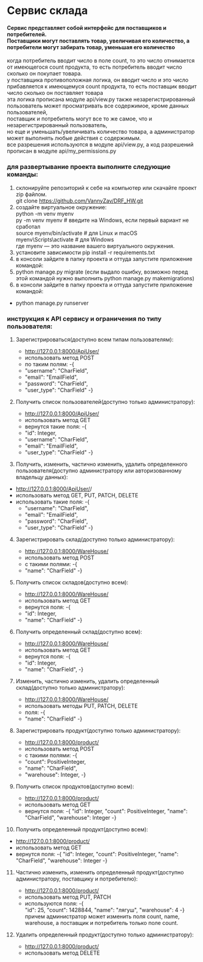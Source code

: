 # Сервис склада

#### Сервис представляет собой интерфейс для поставщиков и потребителей.<br/>Поставщики могут поставлять товар, увеличивая его количество, а потребители могут забирать товар, уменьшая его количество<br/>
когда потребитель вводит число в поле count, то это число отнимается от имеющегося count продукта, то есть потребитель вводит число сколько он покупает товара.<br/>
у поставщика противоположная логика, он вводит число и это число прибавляется к имеющемуся count продукта, то есть поставщик вводит число сколько он поставляет товара<br/>
эта логика прописана модуле api/view.py
также незарегистрированный пользователь может просматривать все содержимое, кроме данных пользователей, <br/>
поставщик и потребитель могут все то же самое, что и незарегистрированный пользователь,<br/>
но еще и уменьшать/увеличивать количество товара, а администратор может выполнять любые действия с содержимым.<br/>
все разрешения используются в модуле api/view.py, а код разрешений прописан в модуле api/my_permissions.py

### для развертывание проекта выполните следующие команды:
1. склонируйте репозиторий к себе на компьютер или скачайте проект zip файлом.<br/>
   git clone https://github.com/VannyZav/DRF_HW.git
2. создайте виртуальное окружение:<br/>
   python -m venv myenv<br/>
   py -m venv myenv   # введите на Windows, если первый вариант не сработал<br/>
   source myenv/bin/activate  # для Linux и macOS<br/>
   myenv\Scripts\activate     # для Windows<br/>
   где myenv — это название вашего виртуального окружения.<br/>
3. установите зависимости pip install -r requirements.txt
4. в консоли зайдите в папку проекта и оттуда запустите приложение командой:<br/>
5. python manage.py migrate (если выдало ошибку, возможно перед этой командой нужно выполнить python manage.py makemigrations) 
6. в консоли зайдите в папку проекта и оттуда запустите приложение командой:<br/>
- python manage.py runserver 

### инструкция к API сервису и ограничения по типу пользователя:
1. Зарегистрироваться(доступно всем типам пользователям):<br/>
   - http://127.0.0.1:8000/ApiUser/
   - использовать метод POST
   - по таким полям:
   -{
   -    "username": "CharField",
   -    "email": "EmailField",
   -    "password": "CharField",
   -    "user_type": "CharField"
   -}
2. Получить список пользователей(доступно только администратору):<br/>
   - http://127.0.0.1:8000/ApiUser/
   - использовать метод GET
   - вернутся такие поля:
   -{
   -    "id": Integer,
   -    "username": "CharField",
   -    "email": "EmailField",
   -    "user_type": "CharField"
   -}

3. Получить, изменить, частично изменить, удалить определенного пользователя(доступно администратору или авторизованному владельцу данных):<br/>
- http://127.0.0.1:8000/ApiUser/<id>/
- использовать метод GET, PUT, PATCH, DELETE
- использовать такие поля:
   -{
   -    "username": "CharField",
   -    "email": "EmailField",
   -    "password": "CharField",
   -    "user_type": "CharField"
   -}

4. Зарегистрировать склад(доступно только администратору):
   - http://127.0.0.1:8000/WareHouse/
   - использовать метод POST
   - с такими полями:
   -{
   -   "name": "CharField"
   -}

5. Получить список складов(доступно всем):
   - http://127.0.0.1:8000/WareHouse/
   - использовать метод GET
   - вернутся поля:
   -{
   -    "id": Integer,
   -    "name": "CharField"
   -}

6. Получить определенный склад(доступно всем):
   - http://127.0.0.1:8000/WareHouse/<id>
   - использовать метод GET
   - вернутся поля:
   -{
   -    "id": Integer,
   -    "name": "CharField",
   -}

7. Изменить, частично изменить, удалить определенный склад(доступно только администратору):
   - http://127.0.0.1:8000/WareHouse/<id>
   - использовать методы PUT, PATCH, DELETE
   - поля:
   -{
   -    "name": "CharField"
   -}

8. Зарегистрировать продукт(доступно только администратору):
   - http://127.0.0.1:8000/product/
   - использовать метод POST
   - с такими полями:
   -{
   -    "count": PositiveInteger,
   -    "name": "CharField",
   -    "warehouse": Integer,
   -}

9. Получить список продуктов(доступно всем):
   - http://127.0.0.1:8000/product/
   - использовать метод GET
   - вернутся поля:
   -{
        "id": Integer,
        "count": PositiveInteger,
        "name": "CharField",
        "warehouse": Integer
   -}

10. Получить определенный продукт(доступно всем):
   - http://127.0.0.1:8000/product/<id>
   - использовать метод GET
   - вернутся поля:
   -{
        "id": Integer,
        "count": PositiveInteger,
        "name": "CharField",
        "warehouse": Integer
   -}

11. Частично изменить, изменить определенный продукт(доступно администратору, поставщику и потребителю):
    - http://127.0.0.1:8000/product/<id>
    - использовать метод PUT, PATCH
    - используются поля:
    -{   
         "id": 25,
         "count": 1428844,
         "name": "лягуш",
         "warehouse": 4
    -}
    причем администратор может изменить поля count, name, warehouse, а поставщик и потребитель только поле count.

12. Удалить определенный продукт(доступно только администратору):
    - http://127.0.0.1:8000/product/<id>
    - использовать метод DELETE




   
